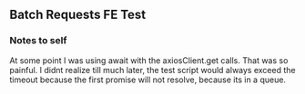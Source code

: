 ## Batch Requests FE Test

### Notes to self
At some point I was using await with the axiosClient.get calls. That was so painful. I didnt realize till much later, 
the test script would always exceed the timeout because the first promise will not resolve, because its in a queue.